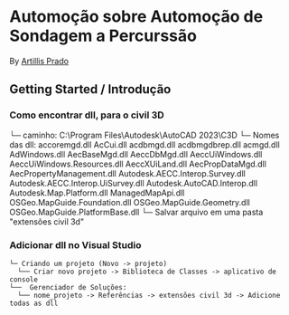 # Automoção sobre Automoção de Sondagem a Percurssão
By [Artillis Prado](https://github.com/TilinhoFrond-End)

## Getting Started / Introdução

### Como encontrar dll, para o civil 3D
  └─ caminho: C:\Program Files\Autodesk\AutoCAD 2023\C3D
  └─ Nomes das dll:
    accoremgd.dll
    AcCui.dll
    acdbmgd.dll
    acdbmgdbrep.dll
    acmgd.dll
    AdWindows.dll
    AecBaseMgd.dll
    AeccDbMgd.dll
    AeccUiWindows.dll
    AeccUiWindows.Resources.dll
    AeccXUiLand.dll
    AecPropDataMgd.dll
    AecPropertyManagement.dll
    Autodesk.AECC.Interop.Survey.dll
    Autodesk.AECC.Interop.UiSurvey.dll
    Autodesk.AutoCAD.Interop.dll
    Autodesk.Map.Platform.dll
    ManagedMapApi.dll
    OSGeo.MapGuide.Foundation.dll
    OSGeo.MapGuide.Geometry.dll
    OSGeo.MapGuide.PlatformBase.dll
  └─ Salvar arquivo em uma pasta "extensões civil 3d"

  ### Adicionar dll no Visual Studio
    └─ Criando um projeto (Novo -> projeto)
      └── Criar novo projeto -> Biblioteca de Classes -> aplicativo de console
    └──  Gerenciador de Soluções:
      └── nome_projeto -> Referências -> extensões civil 3d -> Adicione todas as dll
